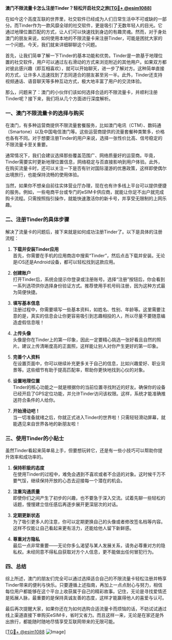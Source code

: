 **澳门不限流量卡怎么注册Tinder？轻松开启社交之旅[[TG💪+ @esim1088](https://t.me/s/esim1088)]**

在如今这个高度互联的世界里，社交软件已经成为人们日常生活中不可或缺的一部分。而Tinder作为一款风靡全球的社交软件，更是吸引了无数年轻人的目光。它通过地理位置匹配的方式，让人们可以快速找到身边的有趣灵魂。然而，对于身处澳门的朋友来说，如何使用本地的不限流量卡来注册Tinder，可能是困扰大家的一个问题。今天，我们就来详细聊聊这个问题。

首先，让我们简单了解一下Tinder的基本功能和优势。Tinder是一款基于地理位置的社交软件，用户可以通过左右滑动的方式来浏览附近的其他用户。如果双方都对彼此感兴趣（即互相喜欢），就可以开始聊天，进一步了解对方。这种简单直接的方式，让许多人迅速找到了志同道合的朋友甚至另一半。此外，Tinder还支持视频通话、语音聊天等多种互动方式，极大地丰富了用户的交流体验。

那么，问题来了：澳门的小伙伴们该如何选择合适的不限流量卡，并顺利注册Tinder呢？接下来，我们将从几个方面进行深度解析。

### **一、澳门不限流量卡的选择与购买**

在澳门，有多种运营商提供不限流量套餐服务，比如澳门电讯（CTM）、数码通（Smartone）以及中国电信澳门等。这些运营商提供的流量套餐种类繁多，价格也各有不同。对于想要注册Tinder的用户来说，选择一张性价比高、信号稳定的不限流量卡至关重要。

通常情况下，我们会建议选择那些覆盖范围广、网络质量好的运营商。毕竟，Tinder需要实时更新地理位置信息，网络稳定与否直接影响到用户体验。此外，在购买流量卡时，还可以关注一下是否有针对国际漫游的优惠政策，这样即使偶尔出境旅行，也能保持流畅的使用体验。

当然，如果你不想亲自前往实体营业厅办理，现在也有许多线上平台可以提供便捷的服务。例如，一些电商平台或专门的eSIM卡供应商，就能让你足不出户就完成购卡流程。只需按照指引操作，就能快速激活你的新卡号，并享受无限制的上网乐趣。

### **二、注册Tinder的具体步骤**

解决了流量卡的问题后，接下来就是如何成功注册Tinder了。以下是具体的注册流程：

1. **下载并安装Tinder应用**  
   首先，你需要在手机的应用商店中搜索“Tinder”，然后点击下载并安装。无论是iOS还是Android设备，都可以轻松找到这款应用。

2. **创建账户**  
   打开Tinder后，系统会提示你登录或注册账号。选择“注册”按钮后，你会看到一系列选项供你选择身份验证方式。推荐使用手机号码注册，因为这种方式最为简便快捷。

3. **填写基本信息**  
   注册过程中，你需要填写一些基本资料，如姓名、性别、年龄等。这里需要注意的是，真实的信息会让你更容易吸引到志趣相投的人，所以尽量不要随意编造虚假信息哦！

4. **上传头像**  
   头像是你在Tinder上的第一印象，因此一定要精心挑选一张好看且自然的照片。建议上传清晰度高的正面照，这样能让别人对你产生更好的第一印象。

5. **完善个人资料**  
   在设置页面中，你可以继续补充更多关于自己的信息，比如兴趣爱好、职业背景等。这些细节有助于提高匹配率，帮助你更快地找到心仪的对象。

6. **设置地理位置**  
   Tinder的核心功能之一就是根据你的当前位置寻找附近的好友。确保你的设备已经开启了GPS定位功能，并允许Tinder访问该权限。这样，系统才能准确推送符合条件的人给你。

7. **开始滑动吧！**  
   当一切准备就绪之后，你就正式进入Tinder的世界啦！只需轻轻滑动屏幕，就能遇见来自世界各地的新朋友啦！

### **三、使用Tinder的小贴士**

虽然Tinder看起来简单易上手，但要想玩转它，还是有一些小技巧可以帮助你提升效率和成功率的。

1. **保持积极的态度**  
   在使用Tinder的过程中，难免会遇到不喜欢或者不合适的对象。这时候千万不要气馁，继续保持开放的心态去迎接每一个潜在的机会。

2. **注重沟通质量**  
   即使你们之间产生了初步的兴趣，也不要急于深入交流。试着先聊一些轻松的话题，慢慢建立信任感后再逐步展开更深层次的对话。

3. **定期更新状态**  
   为了吸引更多人的注意，你可以定期更换自己的头像或者修改签名档等内容。这样不仅能让自己看起来更有活力，还能给他人留下新鲜感。

4. **尊重对方隐私**  
   最后一点非常重要——无论你多么渴望与某人发展关系，请务必尊重对方的隐私权。未经同意不得私自获取对方个人信息，更不能做出任何冒犯行为。

### **四、总结**

综上所述，澳门的朋友们完全可以通过选择适合自己的不限流量卡轻松注册并畅享Tinder带来的便利与快乐。只要遵循上述指南，再加上一点点耐心与努力，相信每位用户都能够在这个平台上收获属于自己的精彩故事。记住，无论是寻找爱情还是拓展人脉，最重要的是保持真诚友善的态度，这样才能赢得他人的喜爱与认可。

最后再次提醒大家，如果你还在为如何选购合适流量卡而烦恼的话，不妨试试通过线上渠道直接下单购买eSIM卡，省时又省力。而且这样一来，无论是在家还是外出旅行，都能随时随地尽情享受互联网带来的无限可能。

[[TG💪+ @esim1088](https://t.me/s/esim1088) ![Image](https://i.postimg.cc/4NQfJmqS/Snipaste-2025-05-13-00-14-12.png)]